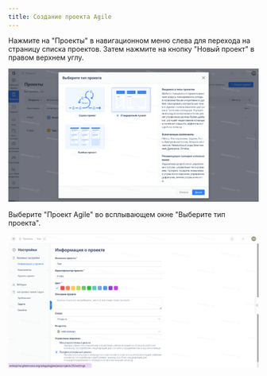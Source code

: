 ```yaml
---
title: Создание проекта Agile 
---
```


Нажмите на "Проекты" в навигационном меню слева для перехода на страницу списка проектов. Затем нажмите на кнопку "Новый проект" в правом верхнем углу.

![Описание изображения](../docs/assets/image558.png)

Выберите "Проект Agile" во всплывающем окне "Выберите тип проекта".

![Описание изображения](../docs/assets/image559.png)